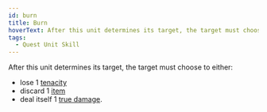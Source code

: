 ```yaml
---
id: burn
title: Burn
hoverText: After this unit determines its target, the target must choose to lose 1 [tenacity](/docs/glossary/tenacity), discard 1 [item](/docs/adventurer/items), or deal itself 1 [true damage](/docs/glossary/true-damage).
tags:
  - Quest Unit Skill
---
```


After this unit determines its target, the target must choose to either:

- lose 1 [tenacity](/docs/glossary/tenacity)
- discard 1 [item](/docs/adventurer/items)
- deal itself 1 [true damage](/docs/glossary/true-damage).
